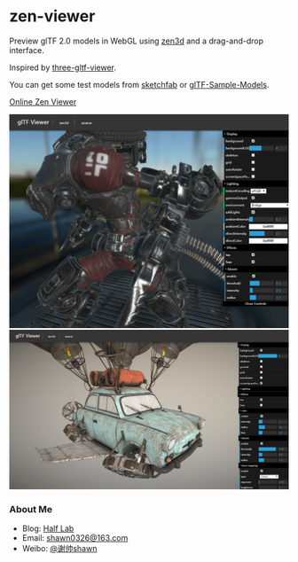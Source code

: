zen-viewer
==============

Preview glTF 2.0 models in WebGL using [zen3d](https://github.com/shawn0326/zen-3d) and a drag-and-drop interface.

Inspired by [three-gltf-viewer](https://github.com/donmccurdy/three-gltf-viewer).

You can get some test models from [sketchfab](sketchfab.com) or [glTF-Sample-Models](https://github.com/KhronosGroup/glTF-Sample-Models).

[Online Zen Viewer](https://shawn0326.github.io/zen-viewer/)

<a href="https://shawn0326.github.io/zen-viewer/">
    <img src="./assets/screenshot.png" width="600px" />
</a>

<a href="https://shawn0326.github.io/zen-viewer/">
    <img src="./assets/screenshot2.png" width="600px" />
</a>

### About Me ###

* Blog: [Half Lab](http://www.halflab.me)
* Email: shawn0326@163.com
* Weibo: [@谢帅shawn](http://weibo.com/shawn0326)